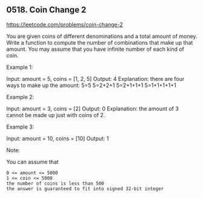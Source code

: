 ## 0518. Coin Change 2

https://leetcode.com/problems/coin-change-2

You are given coins of different denominations and a total amount of money. Write a function to compute the number of combinations that make up that amount. You may assume that you have infinite number of each kind of coin.

Example 1:

Input: amount = 5, coins = [1, 2, 5]
Output: 4
Explanation: there are four ways to make up the amount:
5=5
5=2+2+1
5=2+1+1+1
5=1+1+1+1+1

Example 2:

Input: amount = 3, coins = [2]
Output: 0
Explanation: the amount of 3 cannot be made up just with coins of 2.

Example 3:

Input: amount = 10, coins = [10]
Output: 1

Note:

You can assume that

    0 <= amount <= 5000
    1 <= coin <= 5000
    the number of coins is less than 500
    the answer is guaranteed to fit into signed 32-bit integer
